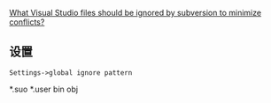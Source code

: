 [What Visual Studio files should be ignored by subversion to minimize conflicts?](http://stackoverflow.com/questions/588077/what-visual-studio-files-should-be-ignored-by-subversion-to-minimize-conflicts)



## 设置

`Settings->global ignore pattern`

*.suo  *.user  bin  obj 